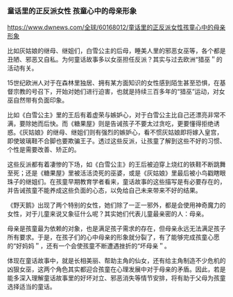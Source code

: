 ### 童话里的正反派女性 孩童心中的母亲形象
https://www.dwnews.com/全球/60168012/童话里的正反派女性孩童心中的母亲形象

比如灰姑娘的继母、继姐们，白雪公主的后母，睡美人里的邪恶女巫等，各个都是丑陋、邪恶又自私。为何童话故事多以女巫担任反派？其实与过去欧洲“猎巫＂的活动有关。

15世纪欧洲人对于在森林里独居、拥有某方面知识的女性感到陌生甚至恐惧，在基督宗教的号召下，开始对她们进行迫害，也就是持续三百多年的“猎巫”运动，对女巫自然带有负面印象。

比如《白雪公主》里的王后有着虚荣与嫉妒心，对于白雪公主比自己还漂亮非常不满，要除她而后快。而《糖果屋》则是告诫孩子不要太过贪吃，更要懂得拒绝诱惑。《灰姑娘》的继母、继姐们则有强烈的嫉妒心，看不惯灰姑娘即将嫁入皇宫，即使玻璃鞋不合脚也要欺骗王子。透过这些反派，让孩童了解到这些不好的习惯、个性是需要改善、矫正的。

这些反派都有着凄惨的下场，如《白雪公主》的王后被迫穿上烧红的铁鞋不断跳舞至死；还是《糖果屋》里被活活烫死的巫婆，或是《灰姑娘》里最后被小鸟戳瞎眼珠子的继姐们。在孩童早期教育学者看来，童话故事的这些描写是有必要存在的，并告诫孩童不能养成这些负面的心态，以免给自己未来带来不好的结果。

《野天鹅》出现了两个特别的女性，她们除了一正一邪外，都是会使用神奇魔力的女性，对于儿童来说又象征什么呢？其实她们代表儿童最亲密的人：母亲。

母亲是孩童最为依赖的对象，也是满足孩子需求的存在，但母亲永远无法满足孩子所有要求。于是，在孩子们的心中母亲的形象就分裂了，有了能够完成孩童心愿的“好妈妈＂，还有一个会使孩童不断遭遇挫折的“坏母亲＂。

体现在童话故事中，就是长相美丽、帮助主角的仙女，还有给主角制造不少危机的凶狠女巫，这两个角色其实都迎合孩童在心理发展中对于母亲的矛盾。因此，若是能多深入理解童话故事里的好坏对立、邪恶消失等情节安排，将有助于父母为孩童选择适当的童话。
